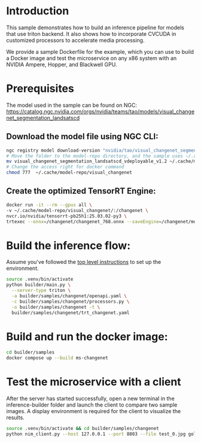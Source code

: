 # Introduction

This sample demonstrates how to build an inference pipeline for models that use triton backend. It also shows how to incorporate CVCUDA in customized processors to accelerate media processing.

We provide a sample Dockerfile for the example, which you can use to build a Docker image and test the microservice on any x86 system with an NVIDIA Ampere, Hopper, and Blackwell GPU.

# Prerequisites

The model used in the sample can be found on NGC: https://catalog.ngc.nvidia.com/orgs/nvidia/teams/tao/models/visual_changenet_segmentation_landsatscd

## Download the model file using NGC CLI:

```bash
ngc registry model download-version "nvidia/tao/visual_changenet_segmentation_landsatscd:deployable_v1.2"
# Move the folder to the model-repo directory, and the sample uses ~/.cache/model-repo by default
mv visual_changenet_segmentation_landsatscd_vdeployable_v1.2 ~/.cache/model-repo/visual_changenet
# Change the access right for docker command
chmod 777  ~/.cache/model-repo/visual_changenet
```

## Create the optimized TensorRT Engine:

```bash
docker run -it --rm --gpus all \
-v ~/.cache/model-repo/visual_changenet/:/changenet \
nvcr.io/nvidia/tensorrt-pb25h1:25.03.02-py3 \
trtexec --onnx=/changenet/changenet_768.onnx --saveEngine=/changenet/model.plan --fp16
```

# Build the inference flow:

Assume you've followed the [top level instructions](../../../README.md#getting-started) to set up the environment.

```bash
source .venv/bin/activate
python builder/main.py \
  --server-type triton \
  -a builder/samples/changenet/openapi.yaml \
  -c builder/samples/changenet/processors.py \
  -o builder/samples/changenet -t \
  builder/samples/changenet/trt_changenet.yaml
```

# Build and run the docker image:

```bash
cd builder/samples
docker compose up --build ms-changenet
```

# Test the microservice with a client

After the server has started successfully, open a new terminal in the inference-builder folder and launch the client to compare two sample images. A display environment is required for the client to visualize the results.

```bash
source .venv/bin/activate && cd builder/samples/changenet
python nim_client.py --host 127.0.0.1 --port 8803 --file test_0.jpg golden_0.jpg
```